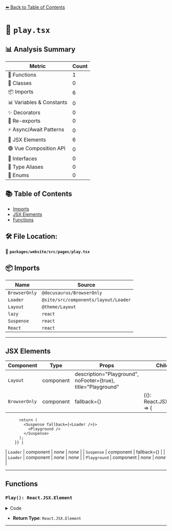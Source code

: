 [⬅️ Back to Table of Contents](../../../../index.md)

# 📄 `play.tsx`

## 📊 Analysis Summary

| Metric | Count |
|--------|-------|
| 🔧 Functions | 1 |
| 🧱 Classes | 0 |
| 📦 Imports | 6 |
| 📊 Variables & Constants | 0 |
| ✨ Decorators | 0 |
| 🔄 Re-exports | 0 |
| ⚡ Async/Await Patterns | 0 |
| 💠 JSX Elements | 6 |
| 🟢 Vue Composition API | 0 |
| 📐 Interfaces | 0 |
| 📑 Type Aliases | 0 |
| 🎯 Enums | 0 |

## 📚 Table of Contents

- [Imports](#imports)
- [JSX Elements](#jsx-elements)
- [Functions](#functions)

## 🛠️ File Location:
📂 **`packages/website/src/pages/play.tsx`**

## 📦 Imports

| Name | Source |
|------|--------|
| `BrowserOnly` | `@docusaurus/BrowserOnly` |
| `Loader` | `@site/src/components/layout/Loader` |
| `Layout` | `@theme/Layout` |
| `lazy` | `react` |
| `Suspense` | `react` |
| `React` | `react` |


---

## JSX Elements

| Component | Type | Props | Children |
|-----------|------|-------|----------|
| `Layout` | component | description="Playground", noFooter={true}, title="Playground" | <BrowserOnly> |
| `BrowserOnly` | component | fallback={<Loader />} | {(): React.JSX.Element => {
          return (
            <Suspense fallback={<Loader />}>
              <Playground />
            </Suspense>
          );
        }} |
| `Loader` | component | *none* | *none* |
| `Suspense` | component | fallback={<Loader />} | <Playground> |
| `Loader` | component | *none* | *none* |
| `Playground` | component | *none* | *none* |


---

## Functions

### `Play(): React.JSX.Element`

<details><summary>Code</summary>

```ts
function Play(): React.JSX.Element {
  return (
    <Layout description="Playground" noFooter={true} title="Playground">
      <BrowserOnly fallback={<Loader />}>
        {(): React.JSX.Element => {
          return (
            <Suspense fallback={<Loader />}>
              <Playground />
            </Suspense>
          );
        }}
      </BrowserOnly>
    </Layout>
  );
}
```
</details>

- **Return Type**: `React.JSX.Element`

---